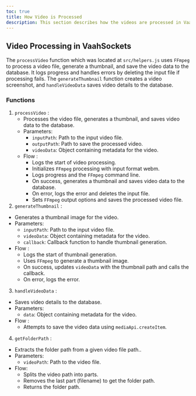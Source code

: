 ```yaml
---
toc: true
title: How Video is Processed
description: This section describes how the videos are processed in Vaah Sockets, including the methods used to capture video frames, process video data with ffmpeg, and save the processed video to a specified folder path.
---
```

## Video Processing in VaahSockets

The `processVideo` function which was located at `src/helpers.js` uses `FFmpeg` to process a video file, generate a thumbnail, and save the video data to the database. It logs progress and handles errors by deleting the input file if processing fails. The `generateThumbnail` function creates a video screenshot, and `handleVideoData` saves video details to the database.

### Functions
1. `processVideo` :
   - Processes the video file, generates a thumbnail, and saves video data to the database.
   - Parameters:
     - `inputPath`: Path to the input video file.
     - `outputPath`: Path to save the processed video.
     - `videoData`: Object containing metadata for the video.
   - Flow :
     - Logs the start of video processing.
     - Initializes `FFmpeg` processing with input format webm.
     - Logs progress and the `FFmpeg` command line.
     - On success, generates a thumbnail and saves video data to the database.
     - On error, logs the error and deletes the input file.
     - Sets `FFmpeg` output options and saves the processed video file.
2. `generateThumbnail` :
  - Generates a thumbnail image for the video.
  - Parameters:
    - `inputPath`: Path to the input video file.
    - `videoData`: Object containing metadata for the video.
    - `callback`: Callback function to handle thumbnail generation.
  - Flow :
    - Logs the start of thumbnail generation.
    - Uses `FFmpeg` to generate a thumbnail image.
    - On success, updates `videoData` with the thumbnail path and calls the callback.
    - On error, logs the error.
3. `handleVideoData` :
 - Saves video details to the database.
 - Parameters:
   - `data`: Object containing metadata for the video.
 - Flow :
   - Attempts to save the video data using `mediaApi.createItem`.
4. `getFolderPath` :
 - Extracts the folder path from a given video file path..
 - Parameters:
   - `videoPath`: Path to the video file.
 - Flow:
   - Splits the video path into parts.
   - Removes the last part (filename) to get the folder path.
   - Returns the folder path.
